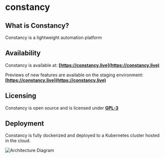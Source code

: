 # constancy
## What is Constancy?
Constancy is a lightweight automation platform

## Availability
Constancy is available at: **[https://constancy.live](https://constancy.live)**

Previews of new features are available on the staging environment: **[https://constancy.live](https://constancy.live)** 

## Licensing
Constancy is open source and is licensed under **[GPL-3](https://github.com/jonathan-lee-devel/sparrow.express/blob/main/LICENSE)**

## Deployment
Constancy is fully dockerized and deployed to a Kubernetes cluster hosted in the cloud.

![Architecture Diagram](https://github.com/jonathan-lee-devel/constancy/blob/main/constancy-live-arch.png?raw=true)

